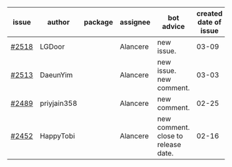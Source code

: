 | issue | author | package | assignee | bot advice | created date of issue | target release date | date from target |
| ------ | ------ | ------ | ------ | ------ | ------ | ------ | :-----: |
| [#2518](https://github.com/Azure/sdk-release-request/issues/2518) | LGDoor |  | Alancere | new issue. | 03-09 | 03-14 |  |
| [#2513](https://github.com/Azure/sdk-release-request/issues/2513) | DaeunYim |  | Alancere | new issue. new comment. | 03-03 | 03-07 |  |
| [#2489](https://github.com/Azure/sdk-release-request/issues/2489) | priyjain358 |  | Alancere | new comment. | 02-25 | 03-14 |  |
| [#2452](https://github.com/Azure/sdk-release-request/issues/2452) | HappyTobi |  | Alancere | new comment. close to release date.  | 02-16 | 03-09 | -1 |
